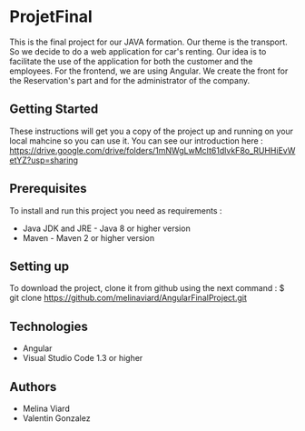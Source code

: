 # ProjetFinal
This is the final project for our JAVA formation.
Our theme is the transport. So we decide to do a web application for car's renting. Our idea is to facilitate the use of the application for both the customer and the employees. 
For the frontend, we are using Angular. We create the front for the Reservation's part and for the administrator of the company. 

## Getting Started

These instructions will get you a copy of the project up and running on your local mahcine so you can use it. 
You can see our introduction here : https://drive.google.com/drive/folders/1mNWgLwMcIt61dlvkF8o_RUHHiEvWetYZ?usp=sharing


## Prerequisites
To install and run this project you need as requirements : 
- Java JDK and JRE - Java 8 or higher version
- Maven - Maven 2 or higher version


## Setting up
To download the project, clone it from github using the next command : 
$ git clone https://github.com/melinaviard/AngularFinalProject.git

## Technologies

- Angular
- Visual Studio Code 1.3 or higher

## Authors
- Melina Viard
- Valentin Gonzalez
